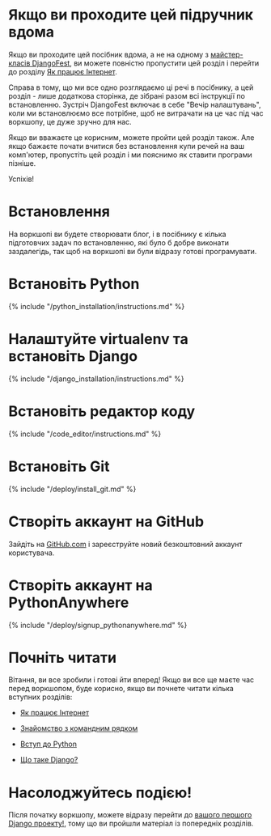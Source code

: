 # Якщо ви проходите цей підручник вдома

Якщо ви проходите цей посібник вдома, а не на одному з [майстер-класів DjangoFest](https://djangogirls.org/events/), ви можете повністю пропустити цей розділ і перейти до розділу [Як працює Інтернет](../how_the_internet_works/README.md).

Справа в тому, що ми все одно розглядаємо ці речі в посібнику, а цей розділ - лише додаткова сторінка, де зібрані разом всі інструкції по встановленню. Зустріч DjangoFest включає в себе "Вечір налаштувань", коли ми встановлюємо все потрібне, щоб не витрачати на це час під час воркшопу, це дуже зручно для нас.

Якщо ви вважаєте це корисним, можете пройти цей розділ також. Але якщо бажаєте почати вчитися без встановлення купи речей на ваш комп'ютер, пропустіть цей розділ і ми пояснимо як ставити програми пізніше.

Успіхів!

# Встановлення
На воркшопі ви будете створювати блог, і в посібнику є кілька підготовчих задач по встановленню, які було б добре виконати заздалегідь, так щоб на воркшопі ви були відразу готові програмувати.

# Встановіть Python
{% include "/python_installation/instructions.md" %}

# Налаштуйте virtualenv та встановіть Django
{% include "/django_installation/instructions.md" %}

# Встановіть редактор коду
{% include "/code_editor/instructions.md" %}

# Встановіть Git
{% include "/deploy/install_git.md" %}

# Створіть аккаунт на GitHub
Зайдіть на [GitHub.com](https://www.github.com) і зареєструйте новий безкоштовний аккаунт користувача.

# Створіть аккаунт на PythonAnywhere
{% include "/deploy/signup_pythonanywhere.md" %}


# Почніть читати

Вітання, ви все зробили і готові йти вперед! Якщо ви все ще маєте час перед воркшопом, буде корисно, якщо ви почнете читати кілька вступних розділів:

  * [Як працює Інтернет](../how_the_internet_works/README.md)

  * [Знайомство з командним рядком](../intro_to_command_line/README.md)

  * [Вступ до Python](../python_introduction/README.md)

  * [Що таке Django?](../django/README.md)


# Насолоджуйтесь подією!

Після початку воркшопу, можете відразу перейти до [вашого першого Django проекту!](../django_start_project/README.md), тому що ви пройшли матеріал із попередніх розділів.
